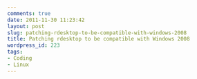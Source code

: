 ```yaml
---
comments: true
date: 2011-11-30 11:23:42
layout: post
slug: patching-rdesktop-to-be-compatible-with-windows-2008
title: Patching rdesktop to be compatible with Windows 2008
wordpress_id: 223
tags:
- Coding
- Linux
---
```


